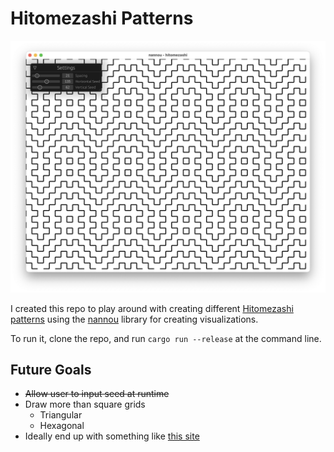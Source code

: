 # Hitomezashi Patterns

![Example of Output](assets/hitomezashi_1.jpg)

I created this repo to play around with creating different [Hitomezashi patterns](https://www.youtube.com/watch?v=JbfhzlMk2eY) using the [nannou](https://github.com/nannou-org/nannou) library for creating visualizations.

To run it, clone the repo, and run `cargo run --release` at the command line.

## Future Goals
- ~~Allow user to input seed at runtime~~
- Draw more than square grids
    - Triangular
    - Hexagonal
- Ideally end up with something like [this site](https://hitomezashi.com)
